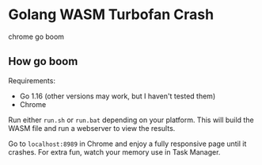 # Golang WASM Turbofan Crash

chrome go boom

## How go boom

Requirements:

- Go 1.16 (other versions may work, but I haven't tested them)
- Chrome

Run either `run.sh` or `run.bat` depending on your platform. This will build the WASM file and run a webserver to view the results.

Go to `localhost:8989` in Chrome and enjoy a fully responsive page until it crashes. For extra fun, watch your memory use in Task Manager.
